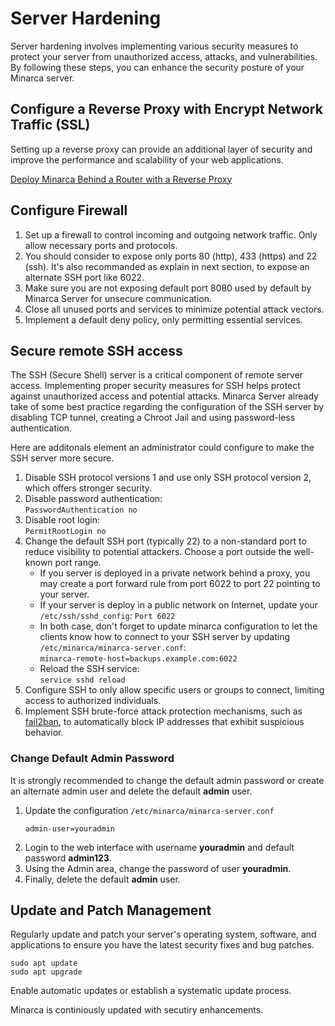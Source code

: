 # Server Hardening

Server hardening involves implementing various security measures to protect your server from unauthorized access, attacks, and vulnerabilities. By following these steps, you can enhance the security posture of your Minarca server.

## Configure a Reverse Proxy with Encrypt Network Traffic (SSL)

Setting up a reverse proxy can provide an additional layer of security and improve the performance and scalability of your web applications.

[Deploy Minarca Behind a Router with a Reverse Proxy](networking.md)

## Configure Firewall

1. Set up a firewall to control incoming and outgoing network traffic. Only allow necessary ports and protocols.
2. You should consider to expose only ports 80 (http), 433 (https) and 22 (ssh). It's also recommanded as explain in next section, to expose an alternate SSH port like 6022.
3. Make sure you are not exposing default port 8080 used by default by Minarca Server for unsecure communication.
4. Close all unused ports and services to minimize potential attack vectors.
5. Implement a default deny policy, only permitting essential services.

## Secure remote SSH access

The SSH (Secure Shell) server is a critical component of remote server access. Implementing proper security measures for SSH helps protect against unauthorized access and potential attacks.
Minarca Server already take of some best practice regarding the configuration of the SSH server by disabling TCP tunnel, creating a Chroot Jail and using password-less authentication.

Here are additonals element an administrator could configure to make the SSH server more secure.

1. Disable SSH protocol versions 1 and use only SSH protocol version 2, which offers stronger security.
2. Disable password authentication:  
  `PasswordAuthentication no`
3. Disable root login:  
  `PermitRootLogin no`
4. Change the default SSH port (typically 22) to a non-standard port to reduce visibility to potential attackers. Choose a port outside the well-known port range.
    * If you server is deployed in a private network behind a proxy, you may create a port forward rule from port 6022 to port 22 pointing to your server.
    * If your server is deploy in a public network on Internet, update your `/etc/ssh/sshd_config`:
    `Port 6022`
    * In both case, don't forget to update minarca configuration to let the clients know how to connect to your SSH server by updating `/etc/minarca/minarca-server.conf`:  
      `minarca-remote-host=backups.example.com:6022`
    * Reload the SSH service:  
      `service sshd reload`
3. Configure SSH to only allow specific users or groups to connect, limiting access to authorized individuals.
4. Implement SSH brute-force attack protection mechanisms, such as [fail2ban](http://www.fail2ban.org), to automatically block IP addresses that exhibit suspicious behavior.

### Change Default Admin Password
It is strongly recommended to change the default admin password or create an alternate admin user and delete the default **admin** user.

1. Update the configuration `/etc/minarca/minarca-server.conf`  
   ```
   admin-user=youradmin
   ```
2. Login to the web interface with username **youradmin** and default password **admin123**.
3. Using the Admin area, change the password of user **youradmin**.
4. Finally, delete the default **admin** user.

## Update and Patch Management

Regularly update and patch your server's operating system, software, and applications to ensure you have the latest security fixes and bug patches.

```
sudo apt update
sudo apt upgrade
```

Enable automatic updates or establish a systematic update process.

Minarca is continiously updated with secutiry enhancements.
